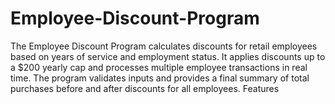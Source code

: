 # Employee-Discount-Program
The Employee Discount Program calculates discounts for retail employees based on years of service and employment status. It applies discounts up to a $200 yearly cap and processes multiple employee transactions in real time. The program validates inputs and provides a final summary of total purchases before and after discounts for all employees.
Features
